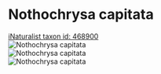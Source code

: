 
Nothochrysa capitata
====================
  
[iNaturalist taxon id: 468900](https://www.inaturalist.org/taxa/468900)  
![Nothochrysa capitata](https://inaturalist-open-data.s3.amazonaws.com/photos/195393929/medium.jpg)  
![Nothochrysa capitata](https://inaturalist-open-data.s3.amazonaws.com/photos/195393975/medium.jpg)  
![Nothochrysa capitata](https://inaturalist-open-data.s3.amazonaws.com/photos/195394027/medium.jpg)